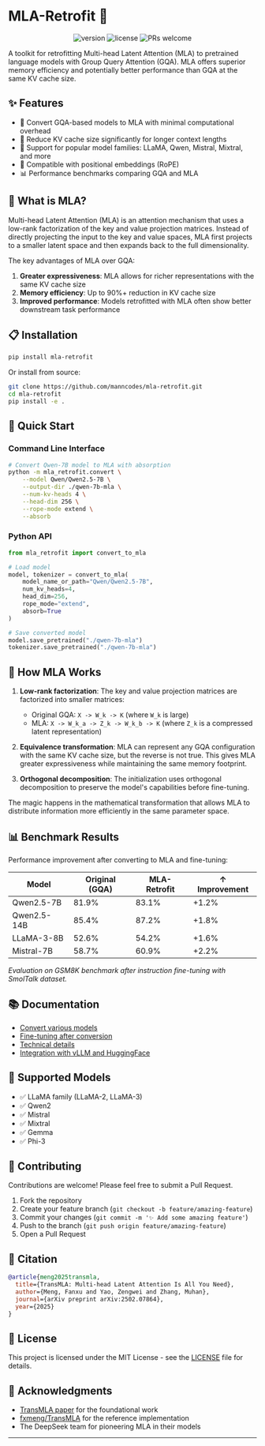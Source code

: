 # MLA-Retrofit 🚀

<p align="center">
   <img src="https://img.shields.io/badge/version-0.1.0-blue.svg?style=for-the-badge" alt="version"/>
   <img src="https://img.shields.io/badge/license-MIT-green.svg?style=for-the-badge" alt="license"/>
   <img src="https://img.shields.io/badge/PRs-welcome-brightgreen.svg?style=for-the-badge" alt="PRs welcome"/>
</p>

A toolkit for retrofitting Multi-head Latent Attention (MLA) to pretrained language models with Group Query Attention (GQA). MLA offers superior memory efficiency and potentially better performance than GQA at the same KV cache size.

## ✨ Features

- 🔄 Convert GQA-based models to MLA with minimal computational overhead
- 💾 Reduce KV cache size significantly for longer context lengths
- 🔋 Support for popular model families: LLaMA, Qwen, Mistral, Mixtral, and more
- 🚀 Compatible with positional embeddings (RoPE)
- 📊 Performance benchmarks comparing GQA and MLA

## 🤔 What is MLA?

Multi-head Latent Attention (MLA) is an attention mechanism that uses a low-rank factorization of the key and value projection matrices. Instead of directly projecting the input to the key and value spaces, MLA first projects to a smaller latent space and then expands back to the full dimensionality.

The key advantages of MLA over GQA:

1. **Greater expressiveness**: MLA allows for richer representations with the same KV cache size
2. **Memory efficiency**: Up to 90%+ reduction in KV cache size
3. **Improved performance**: Models retrofitted with MLA often show better downstream task performance

## 📋 Installation

```bash
pip install mla-retrofit
```

Or install from source:

```bash
git clone https://github.com/manncodes/mla-retrofit.git
cd mla-retrofit
pip install -e .
```

## 🧩 Quick Start

### Command Line Interface

```bash
# Convert Qwen-7B model to MLA with absorption
python -m mla_retrofit.convert \
    --model Qwen/Qwen2.5-7B \
    --output-dir ./qwen-7b-mla \
    --num-kv-heads 4 \
    --head-dim 256 \
    --rope-mode extend \
    --absorb
```

### Python API

```python
from mla_retrofit import convert_to_mla

# Load model
model, tokenizer = convert_to_mla(
    model_name_or_path="Qwen/Qwen2.5-7B",
    num_kv_heads=4,
    head_dim=256,
    rope_mode="extend",
    absorb=True
)

# Save converted model
model.save_pretrained("./qwen-7b-mla")
tokenizer.save_pretrained("./qwen-7b-mla")
```

## 🧠 How MLA Works

1. **Low-rank factorization**: The key and value projection matrices are factorized into smaller matrices:
   - Original GQA: `X -> W_k -> K` (where `W_k` is large)
   - MLA: `X -> W_k_a -> Z_k -> W_k_b -> K` (where `Z_k` is a compressed latent representation)

2. **Equivalence transformation**: MLA can represent any GQA configuration with the same KV cache size, but the reverse is not true. This gives MLA greater expressiveness while maintaining the same memory footprint.

3. **Orthogonal decomposition**: The initialization uses orthogonal decomposition to preserve the model's capabilities before fine-tuning.

The magic happens in the mathematical transformation that allows MLA to distribute information more efficiently in the same parameter space.

## 📊 Benchmark Results

Performance improvement after converting to MLA and fine-tuning:

| Model | Original (GQA) | MLA-Retrofit | ↑ Improvement |
|-------|----------------|--------------|--------------|
| Qwen2.5-7B | 81.9% | 83.1% | +1.2% |
| Qwen2.5-14B | 85.4% | 87.2% | +1.8% |
| LLaMA-3-8B | 52.6% | 54.2% | +1.6% |
| Mistral-7B | 58.7% | 60.9% | +2.2% |

*Evaluation on GSM8K benchmark after instruction fine-tuning with SmolTalk dataset.*

## 📚 Documentation

- [Convert various models](./docs/CONVERSION.md)
- [Fine-tuning after conversion](./docs/FINETUNING.md)
- [Technical details](./docs/TECHNICAL.md)
- [Integration with vLLM and HuggingFace](./docs/INTEGRATION.md)

## 🧪 Supported Models

- ✅ LLaMA family (LLaMA-2, LLaMA-3)
- ✅ Qwen2
- ✅ Mistral
- ✅ Mixtral
- ✅ Gemma
- ✅ Phi-3

## 🤝 Contributing

Contributions are welcome! Please feel free to submit a Pull Request.

1. Fork the repository
2. Create your feature branch (`git checkout -b feature/amazing-feature`)
3. Commit your changes (`git commit -m '✨ Add some amazing feature'`)
4. Push to the branch (`git push origin feature/amazing-feature`)
5. Open a Pull Request

## 📝 Citation

```bibtex
@article{meng2025transmla,
  title={TransMLA: Multi-head Latent Attention Is All You Need},
  author={Meng, Fanxu and Yao, Zengwei and Zhang, Muhan},
  journal={arXiv preprint arXiv:2502.07864},
  year={2025}
}
```

## 📄 License

This project is licensed under the MIT License - see the [LICENSE](LICENSE) file for details.

## 🙏 Acknowledgments

- [TransMLA paper](https://huggingface.co/papers/2502.07864) for the foundational work
- [fxmeng/TransMLA](https://github.com/fxmeng/TransMLA) for the reference implementation
- The DeepSeek team for pioneering MLA in their models

---

